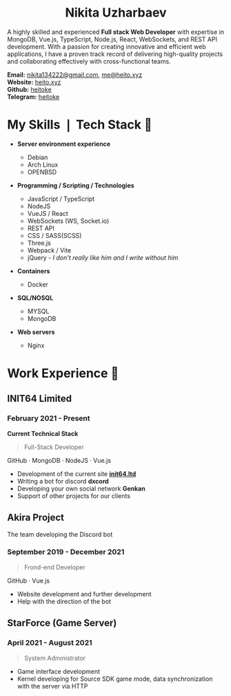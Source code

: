 <p></p>

<h1 align="center">Nikita Uzharbaev  </h1>

A highly skilled and experienced **Full stack Web Developer** with expertise in MongoDB, Vue.js, TypeScript, Node.js, React, WebSockets, and REST API development. With a passion for creating innovative and efficient web applications, I have a proven track record of delivering high-quality projects and collaborating effectively with cross-functional teams.

**Email:** [nikita134222@gmail.com](mailto:nikita134222@gmail.com), [me@heito.xyz](mailto:me@heito.xyz) <br>
**Website:** [heito.xyz](https://heito.xyz) <br>
**Github:** [heitoke](https://github.com/heitoke) <br>
**Telegram:** [heitoke](https://heitoke.t.me)

# My Skills ❘ Tech Stack 🧰
* **Server environment experience**
	* Debian
	* Arch Linux
	* OPENBSD

* **Programming / Scripting / Technologies**
	* JavaScript / TypeScript
	* NodeJS
	* VueJS / React
	* WebSockets (WS, Socket.io)
	* REST API
	* CSS / SASS(SCSS)
	* Three.js
	* Webpack / Vite
	* jQuery - *I don't really like him and I write without him*

* **Containers**
	* Docker

* **SQL/NOSQL**
	* MYSQL
	* MongoDB

* **Web servers**
	* Nginx

# Work Experience 💼

## INIT64 Limited

### February 2021 - Present

**Current Technical Stack**

> Full-Stack Developer

GitHub · MongoDB · NodeJS · Vue.js

- Development of the current site **[init64.ltd](https://init64.ltd)**
- Writing a bot for discord **dxcord**
- Developing your own social network **Genkan**
- Support of other projects for our clients

## Akira Project

The team developing the Discord bot

### September 2019 - December 2021

> Frond-end Developer

GitHub · Vue.js

- Website development and further development
- Help with the direction of the bot

## StarForce (Game Server)

### April 2021 - August 2021

> System Administrator

- Game interface development
- Kernel developing for Source SDK game mode, data synchronization with the server
via HTTP
